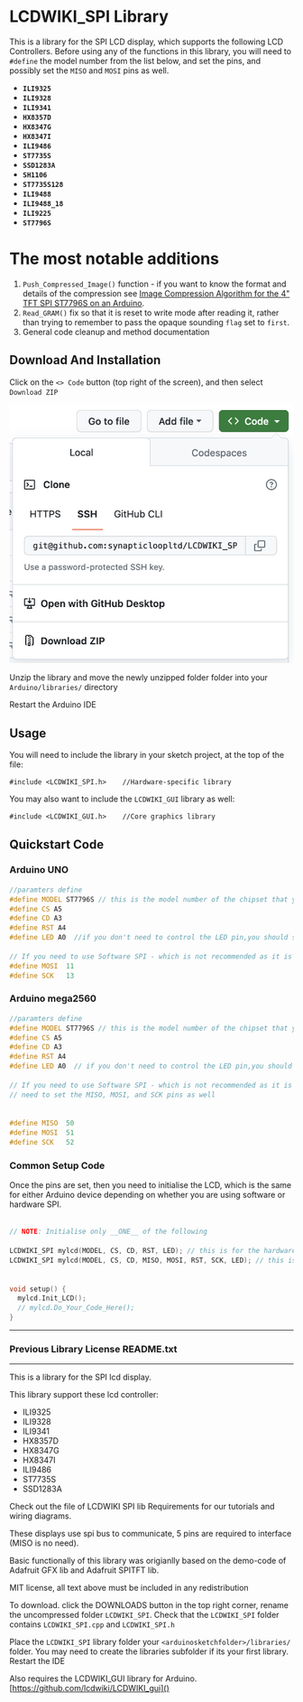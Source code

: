 # LCDWIKI_SPI Library

This is a library for the SPI LCD display, which supports the following LCD Controllers.  Before using any of the functions in this library, you will need to `#define` the model number from the list below, and set the pins, and possibly set the `MISO` and `MOSI` pins as well.

 - **`ILI9325`**
 - **`ILI9328`**
 - **`ILI9341`**
 - **`HX8357D`**
 - **`HX8347G`**
 - **`HX8347I`**
 - **`ILI9486`**
 - **`ST7735S`**
 - **`SSD1283A`**
 - **`SH1106`**
 - **`ST7735S128`**
 - **`ILI9488`**
 - **`ILI9488_18`**
 - **`ILI9225`**
 - **`ST7796S`**

# The most notable additions

1. `Push_Compressed_Image()` function - if you want to know the format and details of the compression see [Image Compression Algorithm for the 4" TFT SPI ST7796S on an Arduino](https://medium.com/@synapticloop/image-compression-algorithm-for-the-4-tft-spi-st7796s-on-an-arduino-50d64021cf5d).
2. `Read_GRAM()` fix so that it is reset to write mode after reading it, rather than trying to remember to pass the opaque sounding `flag` set to `first`.
3. General code cleanup and method documentation

## Download And Installation

Click on the `<> Code` button (top right of the screen), and then select `Download ZIP`

![Downloading the code](/Document/images/arduino-download-library.png)

Unzip the library and move the newly unzipped folder folder into your `Arduino/libraries/` directory

Restart the Arduino IDE

## Usage
You will need to include the library in your sketch project, at the top of the file:

```
#include <LCDWIKI_SPI.h>    //Hardware-specific library
```

You may also want to include the `LCDWIKI_GUI` library as well:

```
#include <LCDWIKI_GUI.h>    //Core graphics library
```

## Quickstart Code

### Arduino UNO
```c++
//paramters define
#define MODEL ST7796S // this is the model number of the chipset that you are using
#define CS A5
#define CD A3
#define RST A4
#define LED A0  //if you don't need to control the LED pin,you should set it to -1 and set it to 3.3V

// If you need to use Software SPI - which is not recommended as it is much slower - you will need to set the MOSI and SCK pins as well
#define MOSI  11
#define SCK   13
```

### Arduino mega2560

```c++
//paramters define
#define MODEL ST7796S // this is the model number of the chipset that you are using
#define CS A5
#define CD A3
#define RST A4
#define LED A0  // if you don't need to control the LED pin,you should set it to -1 and set it to 3.3V

// If you need to use Software SPI - which is not recommended as it is much slower - you will 
// need to set the MISO, MOSI, and SCK pins as well


#define MISO  50
#define MOSI  51
#define SCK   52

```

### Common Setup Code

Once the pins are set, then you need to initialise the LCD, which is the same for either Arduino device depending on whether you are using software or hardware SPI.

```c++

// NOTE: Initialise only __ONE__ of the following

LCDWIKI_SPI mylcd(MODEL, CS, CD, RST, LED); // this is for the hardware SPI
LCDWIKI_SPI mylcd(MODEL, CS, CD, MISO, MOSI, RST, SCK, LED); // this is for the software SPI


void setup() {
  mylcd.Init_LCD();
  // mylcd.Do_Your_Code_Here();
}

```

---

### Previous Library License README.txt

--- 

This is a library for the SPI lcd display.

This library support these lcd controller:

- ILI9325 
- ILI9328 
- ILI9341 
- HX8357D 
- HX8347G 
- HX8347I 
- ILI9486 
- ST7735S 
- SSD1283A

Check out the file of LCDWIKI SPI lib Requirements for our tutorials and wiring diagrams.

These displays use spi bus to communicate, 5 pins are required to interface (MISO is no need).

Basic functionally of this library was origianlly based on the demo-code of Adafruit GFX lib and Adafruit SPITFT lib.  

MIT license, all text above must be included in any redistribution

To download. click the DOWNLOADS button in the top right corner, rename the uncompressed folder `LCDWIKI_SPI`. Check that the `LCDWIKI_SPI` folder contains `LCDWIKI_SPI.cpp` and `LCDWIKI_SPI.h`

Place the `LCDWIKI_SPI` library folder your `<arduinosketchfolder>/libraries/` folder. You may need to create the libraries subfolder if its your first library. Restart the IDE

Also requires the LCDWIKI_GUI library for Arduino. 
[https://github.com/lcdwiki/LCDWIKI_gui]()
